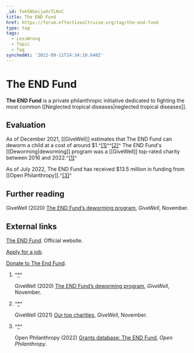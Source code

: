```yaml
---
_id: fok5NSeijwXcTLNvC
title: The END Fund
href: https://forum.effectivealtruism.org/tag/the-end-fund
type: tag
tags:
  - LessWrong
  - Topic
  - Tag
synchedAt: '2022-09-11T14:34:10.648Z'
---
```

# The END Fund

**The END Fund** is a private philanthropic initiative dedicated to fighting the most common [[Neglected tropical diseases|neglected tropical diseases]]. 

Evaluation
----------

As of December 2021, [[GiveWell]] estimates that The END Fund can deworm a child at a cost of around $1.^[\[1\]](#fn0gv1rfeptpb)^^[\[2\]](#fnsgce5goa5k)^ The END Fund's [[Deworming|deworming]] program was a [[GiveWell]] top-rated charity between 2016 and 2022.^[\[1\]](#fn0gv1rfeptpb)^

As of July 2022, The END Fund has received $13.5 million in funding from [[Open Philanthropy]].^[\[3\]](#fnt0fb3q4o1hs)^

Further reading
---------------

GiveWell (2020) [The END Fund’s deworming program](https://www.givewell.org/charities/end-fund), *GiveWell*, November.

External links
--------------

[The END Fund](https://end.org/). Official website.

[Apply for a job](https://jobs.lever.co/end).

[Donate to The End Fund](https://end.org/engage/donate/). 

1.  ^**[^](#fnref0gv1rfeptpb)**^
    
    GiveWell (2020) [The END Fund’s deworming program](https://www.givewell.org/charities/end-fund), *GiveWell*, November.
    
2.  ^**[^](#fnrefsgce5goa5k)**^
    
    GiveWell (2021) [Our top charities](https://www.givewell.org/charities/top-charities), *GiveWell*, November.
    
3.  ^**[^](#fnreft0fb3q4o1hs)**^
    
    Open Philanthropy (2022) [Grants database: The END Fund](https://www.openphilanthropy.org/grants/?q=&organization-name=the-end-fund), *Open Philanthropy*.